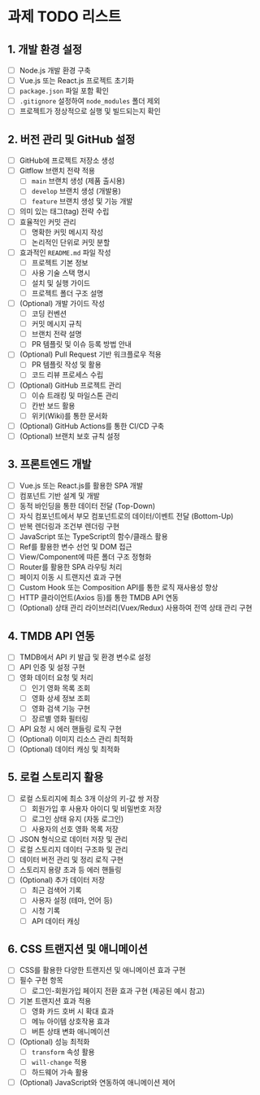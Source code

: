 
# 과제 TODO 리스트

## 1. 개발 환경 설정

- [ ] Node.js 개발 환경 구축
- [ ] Vue.js 또는 React.js 프로젝트 초기화
- [ ] `package.json` 파일 포함 확인
- [ ] `.gitignore` 설정하여 `node_modules` 폴더 제외
- [ ] 프로젝트가 정상적으로 실행 및 빌드되는지 확인

## 2. 버전 관리 및 GitHub 설정

- [ ] GitHub에 프로젝트 저장소 생성
- [ ] Gitflow 브랜치 전략 적용
  - [ ] `main` 브랜치 생성 (제품 출시용)
  - [ ] `develop` 브랜치 생성 (개발용)
  - [ ] `feature` 브랜치 생성 및 기능 개발
- [ ] 의미 있는 태그(tag) 전략 수립
- [ ] 효율적인 커밋 관리
  - [ ] 명확한 커밋 메시지 작성
  - [ ] 논리적인 단위로 커밋 분할
- [ ] 효과적인 `README.md` 파일 작성
  - [ ] 프로젝트 기본 정보
  - [ ] 사용 기술 스택 명시
  - [ ] 설치 및 실행 가이드
  - [ ] 프로젝트 폴더 구조 설명
- [ ] (Optional) 개발 가이드 작성
  - [ ] 코딩 컨벤션
  - [ ] 커밋 메시지 규칙
  - [ ] 브랜치 전략 설명
  - [ ] PR 템플릿 및 이슈 등록 방법 안내
- [ ] (Optional) Pull Request 기반 워크플로우 적용
  - [ ] PR 템플릿 작성 및 활용
  - [ ] 코드 리뷰 프로세스 수립
- [ ] (Optional) GitHub 프로젝트 관리
  - [ ] 이슈 트래킹 및 마일스톤 관리
  - [ ] 칸반 보드 활용
  - [ ] 위키(Wiki)를 통한 문서화
- [ ] (Optional) GitHub Actions를 통한 CI/CD 구축
- [ ] (Optional) 브랜치 보호 규칙 설정

## 3. 프론트엔드 개발

- [ ] Vue.js 또는 React.js를 활용한 SPA 개발
- [ ] 컴포넌트 기반 설계 및 개발
- [ ] 동적 바인딩을 통한 데이터 전달 (Top-Down)
- [ ] 자식 컴포넌트에서 부모 컴포넌트로의 데이터/이벤트 전달 (Bottom-Up)
- [ ] 반복 렌더링과 조건부 렌더링 구현
- [ ] JavaScript 또는 TypeScript의 함수/클래스 활용
- [ ] Ref를 활용한 변수 선언 및 DOM 접근
- [ ] View/Component에 따른 폴더 구조 정형화
- [ ] Router를 활용한 SPA 라우팅 처리
- [ ] 페이지 이동 시 트랜지션 효과 구현
- [ ] Custom Hook 또는 Composition API를 통한 로직 재사용성 향상
- [ ] HTTP 클라이언트(Axios 등)를 통한 TMDB API 연동
- [ ] (Optional) 상태 관리 라이브러리(Vuex/Redux) 사용하여 전역 상태 관리 구현

## 4. TMDB API 연동

- [ ] TMDB에서 API 키 발급 및 환경 변수로 설정
- [ ] API 인증 및 설정 구현
- [ ] 영화 데이터 요청 및 처리
  - [ ] 인기 영화 목록 조회
  - [ ] 영화 상세 정보 조회
  - [ ] 영화 검색 기능 구현
  - [ ] 장르별 영화 필터링
- [ ] API 요청 시 에러 핸들링 로직 구현
- [ ] (Optional) 이미지 리소스 관리 최적화
- [ ] (Optional) 데이터 캐싱 및 최적화

## 5. 로컬 스토리지 활용

- [ ] 로컬 스토리지에 최소 3개 이상의 키-값 쌍 저장
  - [ ] 회원가입 후 사용자 아이디 및 비밀번호 저장
  - [ ] 로그인 상태 유지 (자동 로그인)
  - [ ] 사용자의 선호 영화 목록 저장
- [ ] JSON 형식으로 데이터 저장 및 관리
- [ ] 로컬 스토리지 데이터 구조화 및 관리
- [ ] 데이터 버전 관리 및 정리 로직 구현
- [ ] 스토리지 용량 초과 등 에러 핸들링
- [ ] (Optional) 추가 데이터 저장
  - [ ] 최근 검색어 기록
  - [ ] 사용자 설정 (테마, 언어 등)
  - [ ] 시청 기록
  - [ ] API 데이터 캐싱

## 6. CSS 트랜지션 및 애니메이션

- [ ] CSS를 활용한 다양한 트랜지션 및 애니메이션 효과 구현
- [ ] 필수 구현 항목
  - [ ] 로그인-회원가입 페이지 전환 효과 구현 (제공된 예시 참고)
- [ ] 기본 트랜지션 효과 적용
  - [ ] 영화 카드 호버 시 확대 효과
  - [ ] 메뉴 아이템 상호작용 효과
  - [ ] 버튼 상태 변화 애니메이션
- [ ] (Optional) 성능 최적화
  - [ ] `transform` 속성 활용
  - [ ] `will-change` 적용
  - [ ] 하드웨어 가속 활용
- [ ] (Optional) JavaScript와 연동하여 애니메이션 제어
